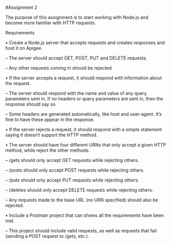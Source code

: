#Assignment 2

The purpose of this assignment is to start working with Node.js and become more familiar with HTTP requests.


Requirements

• Create a Node.js server that accepts requests and creates responses and host it on Apigee.

– The server should accept GET, POST, PUT and DELETE requests.

– Any other requests coming in should be rejected.


• If the server accepts a request, it should respond with information about the request.

– The server should respond with the name and value of any query parameters sent in. If no headers or query parameters are sent in, then the response should say so.

– Some headers are generated automatically, like host and user-agent. It’s fine to have
these appear in the response.

• If the server rejects a request, it should respond with a simple statement saying it doesn’t support the HTTP method.


• The server should have four different URNs that only accept a given HTTP method, while reject the other methods.

– /gets should only accept GET requests while rejecting others.

– /posts should only accept POST requests while rejecting others.

– /puts should only accept PUT requests while rejecting others.

– /deletes should only accept DELETE requests while rejecting others.

– Any requests made to the base URL (no URN specified) should also be rejected. 


• Include a Postman project that can shows all the requirements have been met.

– This project should include valid requests, as well as requests that fail (sending a POST
request to /gets, etc.).
